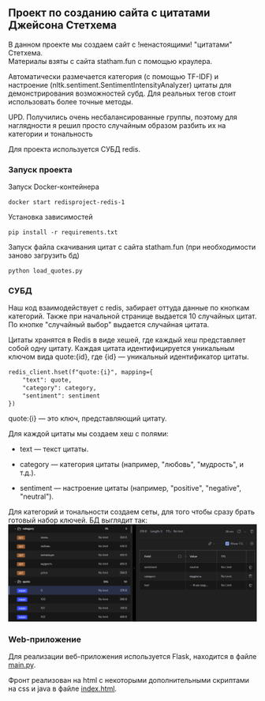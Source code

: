 ## Проект по созданию сайта с цитатами Джейсона Стетхема

В данном проекте мы создаем сайт с !ненастоящими! "цитатами" Стетхема.  
Материалы взяты с сайта statham.fun с помощью краулера.

Автоматически размечается категория (с помощью TF-IDF) и настроение (nltk.sentiment.SentimentIntensityAnalyzer) цитаты для демонстрирования возможностей субд. Для реальных тегов стоит использовать более точные методы.

UPD. Получились очень несбалансированные группы, поэтому для наглядности я решил просто случайным образом разбить их на категории и тональность

Для проекта используется СУБД redis.

### Запуск проекта

Запуск Docker-контейнера 
```
docker start redisproject-redis-1
```

Установка зависимостей
```
pip install -r requirements.txt
```

Запуск файла скачивания цитат с сайта statham.fun (при необходимости заново загрузить бд)
```
python load_quotes.py
```
### СУБД
Наш код взаимодействует с redis, забирает оттуда данные по кнопкам категорий. Также при начальной странице выдается 10 случайных цитат. По кнопке "случайный выбор" выдается случайная цитата.

Цитаты хранятся в Redis в виде хешей, где каждый хеш представляет собой одну цитату. Каждая цитата идентифицируется уникальным ключом вида quote:{id}, где {id} — уникальный идентификатор цитаты.

```
redis_client.hset(f"quote:{i}", mapping={
    "text": quote,
    "category": category,
    "sentiment": sentiment
})
```

quote:{i} — это ключ, представляющий цитату.

Для каждой цитаты мы создаем хеш с полями:

- text — текст цитаты.

- category — категория цитаты (например, "любовь", "мудрость", и т.д.).

- sentiment — настроение цитаты (например, "positive", "negative", "neutral").

Для категорий и тональности создаем сеты, для того чтобы сразу брать готовый набор ключей.
БД выглядит так:
![img_1.png](img_1.png)

### Web-приложение
Для реализации веб-приложения используется Flask, находится в файле [main.py](main.py).

Фронт реализован на html с некоторыми дополнительными скриптами на css и java в файле [index.html](templates/index.html).
